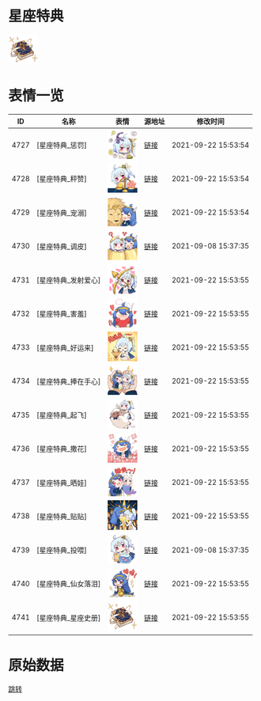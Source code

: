 # 星座特典

<img src="./cover.png" height="60" alt="cover" />

# 表情一览

|ID|名称|表情|源地址|修改时间|
|----|----|----|----|----|
|4727|[星座特典_惩罚]|<img src="./pic/004727_%5B星座特典_惩罚%5D.png" height="60" alt="惩罚"/>|[链接](http://i0.hdslb.com/bfs/emote/b4393eecad93fa6b0275d056a4dcb3a4090c50a1.png)|2021-09-22 15:53:54|
|4728|[星座特典_秤赞]|<img src="./pic/004728_%5B星座特典_秤赞%5D.png" height="60" alt="秤赞"/>|[链接](http://i0.hdslb.com/bfs/emote/db618b33c95264afb83f32748ed57e98686ec63a.png)|2021-09-22 15:53:54|
|4729|[星座特典_宠溺]|<img src="./pic/004729_%5B星座特典_宠溺%5D.png" height="60" alt="宠溺"/>|[链接](http://i0.hdslb.com/bfs/emote/6a0d61c9b5337dd6b48f3379af70034551005ba2.png)|2021-09-22 15:53:54|
|4730|[星座特典_调皮]|<img src="./pic/004730_%5B星座特典_调皮%5D.png" height="60" alt="调皮"/>|[链接](http://i0.hdslb.com/bfs/emote/546f69d098f1a4c36bf87f1a20a9eeda030c5c2b.png)|2021-09-08 15:37:35|
|4731|[星座特典_发射爱心]|<img src="./pic/004731_%5B星座特典_发射爱心%5D.png" height="60" alt="发射爱心"/>|[链接](http://i0.hdslb.com/bfs/emote/3a858bd76662f38445606110a11a043d2ce9815a.png)|2021-09-22 15:53:55|
|4732|[星座特典_害羞]|<img src="./pic/004732_%5B星座特典_害羞%5D.png" height="60" alt="害羞"/>|[链接](http://i0.hdslb.com/bfs/emote/d9e2c72ef03322ab71d670dc317365ea9e251ced.png)|2021-09-22 15:53:55|
|4733|[星座特典_好运来]|<img src="./pic/004733_%5B星座特典_好运来%5D.png" height="60" alt="好运来"/>|[链接](http://i0.hdslb.com/bfs/emote/e0bb64e254df073837f50a79ffa0cc9cc08de8aa.png)|2021-09-22 15:53:55|
|4734|[星座特典_捧在手心]|<img src="./pic/004734_%5B星座特典_捧在手心%5D.png" height="60" alt="捧在手心"/>|[链接](http://i0.hdslb.com/bfs/emote/99b7fdda0d9958970796509afacfc326aaf5a08d.png)|2021-09-22 15:53:55|
|4735|[星座特典_起飞]|<img src="./pic/004735_%5B星座特典_起飞%5D.png" height="60" alt="起飞"/>|[链接](http://i0.hdslb.com/bfs/emote/3f201707d699a072a71f3e51dc11c6aff521c0b6.png)|2021-09-22 15:53:55|
|4736|[星座特典_撒花]|<img src="./pic/004736_%5B星座特典_撒花%5D.png" height="60" alt="撒花"/>|[链接](http://i0.hdslb.com/bfs/emote/b39006acb0036aaa9baf2087add13ee07c8b2d36.png)|2021-09-22 15:53:55|
|4737|[星座特典_晒娃]|<img src="./pic/004737_%5B星座特典_晒娃%5D.png" height="60" alt="晒娃"/>|[链接](http://i0.hdslb.com/bfs/emote/626cd857c520e79bd5e6eee06aa1c496f17f0e89.png)|2021-09-22 15:53:55|
|4738|[星座特典_贴贴]|<img src="./pic/004738_%5B星座特典_贴贴%5D.png" height="60" alt="贴贴"/>|[链接](http://i0.hdslb.com/bfs/emote/892b13d99591c02e0eae2471b69ec15a78cb9260.png)|2021-09-22 15:53:55|
|4739|[星座特典_投喂]|<img src="./pic/004739_%5B星座特典_投喂%5D.png" height="60" alt="投喂"/>|[链接](http://i0.hdslb.com/bfs/emote/7ca1887ef8ac4a5548f8c62b62b17133b3cf06f9.png)|2021-09-08 15:37:35|
|4740|[星座特典_仙女落泪]|<img src="./pic/004740_%5B星座特典_仙女落泪%5D.png" height="60" alt="仙女落泪"/>|[链接](http://i0.hdslb.com/bfs/emote/596568c06f77b3345c24a811ffa51c0e1fb45300.png)|2021-09-22 15:53:55|
|4741|[星座特典_星座史册]|<img src="./pic/004741_%5B星座特典_星座史册%5D.png" height="60" alt="星座史册"/>|[链接](http://i0.hdslb.com/bfs/emote/3d7dd2eadcd36ce110f514bf0b059ff65680effd.png)|2021-09-22 15:53:55|

# 原始数据

[跳转](./raw.json)

